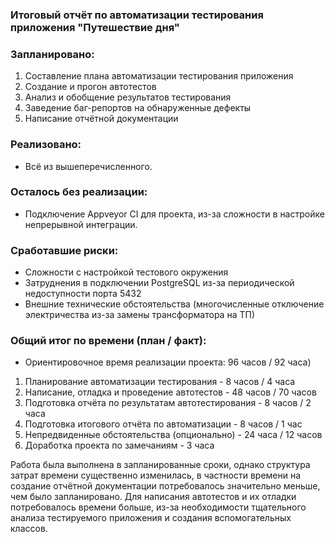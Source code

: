 ### Итоговый отчёт по автоматизации тестирования приложения "Путешествие дня"

### Запланировано:
1) Составление плана автоматизации тестирования приложения
2) Создание и прогон автотестов
3) Анализ и обобщение результатов тестирования
4) Заведение баг-репортов на обнаруженные дефекты
5) Написание отчётной документации

### Реализовано:
* Всё из вышеперечисленного.

### Осталось без реализации:
* Подключение Appveyor CI для проекта, из-за сложности в настройке непрерывной интеграции.

### Сработавшие риски:
* Сложности с настройкой тестового окружения
* Затруднения в подключении PostgreSQL из-за периодической недоступности порта 5432
* Внешние технические обстоятельства (многочисленные отключение электричества из-за замены трансформатора на ТП)

### Общий итог по времени (план / факт):
* Ориентировочное время реализации проекта: 96 часов / 92 часа)

1. Планирование автоматизации тестирования - 8 часов / 4 часа
2. Написание, отладка и проведение автотестов - 48 часов / 70 часов
3. Подготовка отчёта по результатам автотестирования - 8 часов / 2 часа
4. Подготовка итогового отчёта по автоматизации - 8 часов / 1 час
5. Непредвиденные обстоятельства (опционально) - 24 часа / 12 часов
6. Доработка проекта по замечаниям - 3 часа

Работа была выполнена в запланированные сроки, однако структура затрат времени существенно изменилась, в частности времени на создание отчётной документации потребовалось значительно меньше, чем было запланировано. 
Для написания автотестов и их отладки потребовалось времени больше, из-за необходимости тщательного анализа тестируемого приложения и создания вспомогательных классов.